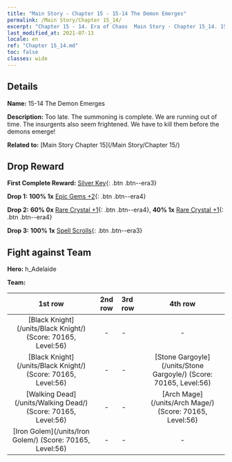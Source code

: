 ```yaml
---
title: "Main Story - Chapter 15 - 15-14 The Demon Emerges"
permalink: /Main Story/Chapter 15_14/
excerpt: "Chapter 15 - 14. Era of Chaos  Main Story - Chapter 15_14. 15-14 The Demon Emerges"
last_modified_at: 2021-07-13
locale: en
ref: "Chapter 15_14.md"
toc: false
classes: wide
---
```


## Details

 **Name:** 15-14 The Demon Emerges

 **Description:** Too late. The summoning is complete. We are running out of time. The insurgents also seem frightened. We have to kill them before the demons emerge!

 **Related to:** [Main Story Chapter 15](/Main Story/Chapter 15/)

## Drop Reward

 **First Complete Reward:** [Silver Key](/Items/con_693/){: .btn .btn--era3}

 **Drop 1:** **100% 1x** [Epic Gems +2](/Items/mat_51/){: .btn .btn--era4}

 **Drop 2:** **60% 0x** [Rare Crystal +1](/Items/mat_45/){: .btn .btn--era4}, **40% 1x** [Rare Crystal +1](/Items/mat_45/){: .btn .btn--era4}

 **Drop 3:** **100% 1x** [Spell Scrolls](/Items/con_694/){: .btn .btn--era3}


## Fight against Team
 **Hero:** h_Adelaide

 **Team:**


  | 1st row | 2nd row | 3rd row | 4th row |
  |:----:|:----:|:----|:----:|
  | [Black Knight](/units/Black Knight/) (Score: 70165, Level:56)  | - | - | - |
  | [Black Knight](/units/Black Knight/) (Score: 70165, Level:56)  | - | - | [Stone Gargoyle](/units/Stone Gargoyle/) (Score: 70165, Level:56)  |
  | [Walking Dead](/units/Walking Dead/) (Score: 70165, Level:56)  | - | - | [Arch Mage](/units/Arch Mage/) (Score: 70165, Level:56)  |
  | [Iron Golem](/units/Iron Golem/) (Score: 70165, Level:56)  | - | - | - |


